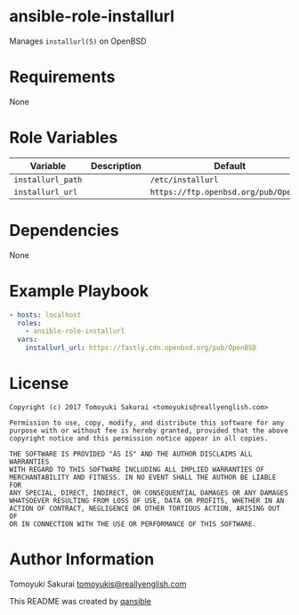# ansible-role-installurl

Manages `installurl(5)` on OpenBSD

# Requirements

None

# Role Variables

| Variable | Description | Default |
|----------|-------------|---------|
| `installurl_path` | | `/etc/installurl` |
| `installurl_url` | | `https://ftp.openbsd.org/pub/OpenBSD` |

# Dependencies

None

# Example Playbook

```yaml
- hosts: localhost
  roles:
    - ansible-role-installurl
  vars:
    installurl_url: https://fastly.cdn.openbsd.org/pub/OpenBSD
```

# License

```
Copyright (c) 2017 Tomoyuki Sakurai <tomoyukis@reallyenglish.com>

Permission to use, copy, modify, and distribute this software for any
purpose with or without fee is hereby granted, provided that the above
copyright notice and this permission notice appear in all copies.

THE SOFTWARE IS PROVIDED "AS IS" AND THE AUTHOR DISCLAIMS ALL WARRANTIES
WITH REGARD TO THIS SOFTWARE INCLUDING ALL IMPLIED WARRANTIES OF
MERCHANTABILITY AND FITNESS. IN NO EVENT SHALL THE AUTHOR BE LIABLE FOR
ANY SPECIAL, DIRECT, INDIRECT, OR CONSEQUENTIAL DAMAGES OR ANY DAMAGES
WHATSOEVER RESULTING FROM LOSS OF USE, DATA OR PROFITS, WHETHER IN AN
ACTION OF CONTRACT, NEGLIGENCE OR OTHER TORTIOUS ACTION, ARISING OUT OF
OR IN CONNECTION WITH THE USE OR PERFORMANCE OF THIS SOFTWARE.
```

# Author Information

Tomoyuki Sakurai <tomoyukis@reallyenglish.com>

This README was created by [qansible](https://github.com/trombik/qansible)
